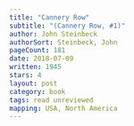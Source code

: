 ```yaml
---
title: "Cannery Row"
subtitle: "(Cannery Row, #1)"
author: John Steinbeck
authorSort: Steinbeck, John
pageCount: 181
date: 2018-07-09
written: 1945
stars: 4
layout: post
category: book
tags: read unreviewed
mapping: USA, North America
---
```

